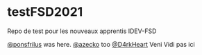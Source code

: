 # testFSD2021
Repo de test pour les nouveaux apprentis IDEV-FSD



[@ponsfrilus](https://github.com/ponsfrilus) was here.
[@azecko](https://github.com/Azecko) too
[@D4rkHeart](https://github.com/D4rkHeart) Veni Vidi pas ici
